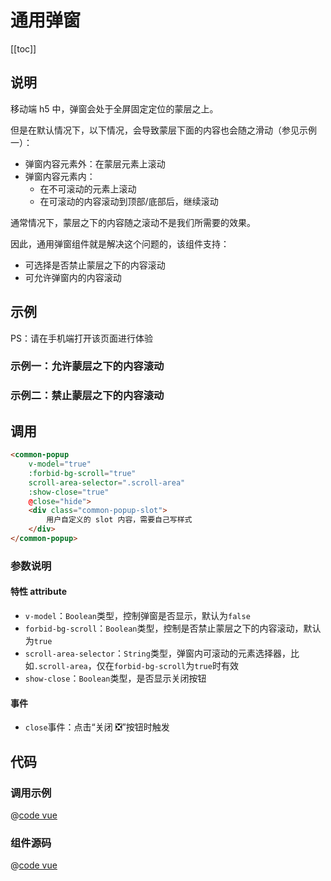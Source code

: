 # 通用弹窗

[[toc]]

## 说明

移动端 h5 中，弹窗会处于全屏固定定位的蒙层之上。

但是在默认情况下，以下情况，会导致蒙层下面的内容也会随之滑动（参见示例一）：

- 弹窗内容元素外：在蒙层元素上滚动
- 弹窗内容元素内：
  - 在不可滚动的元素上滚动
  - 在可滚动的内容滚动到顶部/底部后，继续滚动

通常情况下，蒙层之下的内容随之滚动不是我们所需要的效果。

因此，通用弹窗组件就是解决这个问题的，该组件支持：

- 可选择是否禁止蒙层之下的内容滚动
- 可允许弹窗内的内容滚动

## 示例

PS：请在手机端打开该页面进行体验

### 示例一：允许蒙层之下的内容滚动

<code-snippet-vue-components-common-popup-example :forbid-bg-scroll="false" />

### 示例二：禁止蒙层之下的内容滚动

<code-snippet-vue-components-common-popup-example :forbid-bg-scroll="true" />

## 调用

```html
<common-popup
    v-model="true"
    :forbid-bg-scroll="true"
    scroll-area-selector=".scroll-area"
    :show-close="true"
    @close="hide">
    <div class="common-popup-slot">
        用户自定义的 slot 内容，需要自己写样式
    </div>
</common-popup>
```

### 参数说明

#### 特性 attribute

- `v-model`：`Boolean`类型，控制弹窗是否显示，默认为`false`
- `forbid-bg-scroll`：`Boolean`类型，控制是否禁止蒙层之下的内容滚动，默认为`true`
- `scroll-area-selector`：`String`类型，弹窗内可滚动的元素选择器，比如`.scroll-area`，仅在`forbid-bg-scroll`为`true`时有效
- `show-close`：`Boolean`类型，是否显示关闭按钮

#### 事件

- `close`事件：点击“关闭 ❎”按钮时触发

## 代码

### 调用示例

@[code vue](@components/code-snippet/vue-components/common-popup/example.vue)

### 组件源码

@[code vue](@components/code-snippet/vue-components/common-popup/index.vue)

